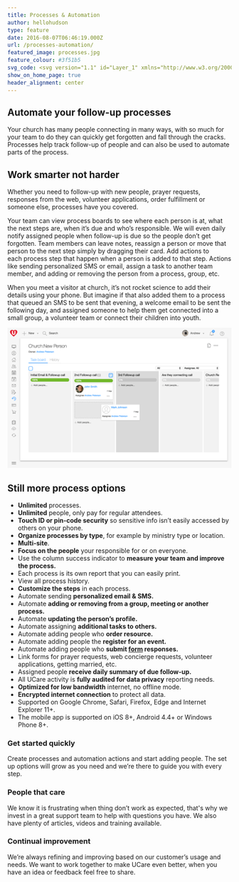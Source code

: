 ```yaml
---
title: Processes & Automation
author: hellohudson
type: feature
date: 2016-08-07T06:46:19.000Z
url: /processes-automation/
featured_image: processes.jpg
feature_colour: #3f51b5
svg_code: <svg version="1.1" id="Layer_1" xmlns="http://www.w3.org/2000/svg" xmlns:xlink="http://www.w3.org/1999/xlink" x="0px" y="0px" viewBox="0 0 24 18" style="enable-background:new 0 0 24 18;" xml:space="preserve"><g id="Layer_2"><g id="New_icons"> <path class="st0" d="M15.5,17.5h-9c-1.7,0-3-1.3-3-3l0,0v-8"/> <path class="st0" d="M8.5,0.5h9c1.7,0,3,1.3,3,3v8"/> <polyline class="st0" points="0.5,8.5 3.5,6.5 6.5,8.5 "/> <polyline class="st0" points="17.5,9.5 20.5,11.5 23.5,9.5 "/> </g></g></svg>
show_on_home_page: true
header_alignment: center
---
```


## Automate your follow-up processes

Your church has many people connecting in many ways, with so much for your team to do they can quickly get forgotten and fall through the cracks. Processes help track follow-up of people and can also be used to automate parts of the process.

## Work smarter not harder

Whether you need to follow-up with new people, prayer requests, responses from the web, volunteer applications, order fulfillment or someone else, processes have you covered.

Your team can view process boards to see where each person is at, what the next steps are, when it’s due and who’s responsible. We will even daily notify assigned people when follow-up is due so the people don’t get forgotten. Team members can leave notes, reassign a person or move that person to the next step simply by dragging their card. Add actions to each process step that happen when a person is added to that step. Actions like sending personalized SMS or email, assign a task to another team member, and adding or removing the person from a process, group, etc.

When you meet a visitor at church, it’s not rocket science to add their details using your phone. But imagine if that also added them to a process that queued an SMS to be sent that evening, a welcome email to be sent the following day, and assigned someone to help them get connected into a small group, a volunteer team or connect their children into youth. 

![](process.png)

## Still more process options

*   **Unlimited** processes.
*   **Unlimited** people, only pay for regular attendees.
*   **Touch ID or pin-code security** so sensitive info isn’t easily accessed by others on your phone.
*   **Organize processes by type**, for example by ministry type or location.
*   **Multi-site**.
*   **Focus on the people** your responsible for or on everyone.
*   Use the column success indicator to **measure your team and improve the process.**
*   Each process is its own report that you can easily print.
*   View all process history.
*   **Customize the steps** in each process.
*   Automate sending **personalized email & SMS.**
*   Automate **adding or removing from a group, meeting or another process.**
*   Automate **updating the person’s profile.**
*   Automate assigning **additional tasks to others.**
*   Automate adding people who **order resource.**
*   Automate adding people the **register for an event.**
*   Automate adding people who **submit [form](/features/forms-and-surveys/) responses.**
*   Link forms for prayer requests, web concierge requests, volunteer applications, getting married, etc.
*   Assigned people **receive daily summary of due follow-up.**
*   All UCare activity is **fully audited for data privacy** reporting needs.
*   **Optimized for low bandwidth** internet, no offline mode.
*   **Encrypted internet connection** to protect all data.
*   Supported on Google Chrome, Safari, Firefox, Edge and Internet Explorer 11+.
*   The mobile app is supported on iOS 8+, Android 4.4+ or Windows Phone 8+.

### Get started quickly

Create processes and automation actions and start adding people. The set up options will grow as you need and we’re there to guide you with every step.

### People that care

We know it is frustrating when thing don’t work as expected, that's why we invest in a great support team to help with questions you have. We also have plenty of articles, videos and training available.

### Continual improvement

We’re always refining and improving based on our customer’s usage and needs. We want to work together to make UCare even better, when you have an idea or feedback feel free to share.